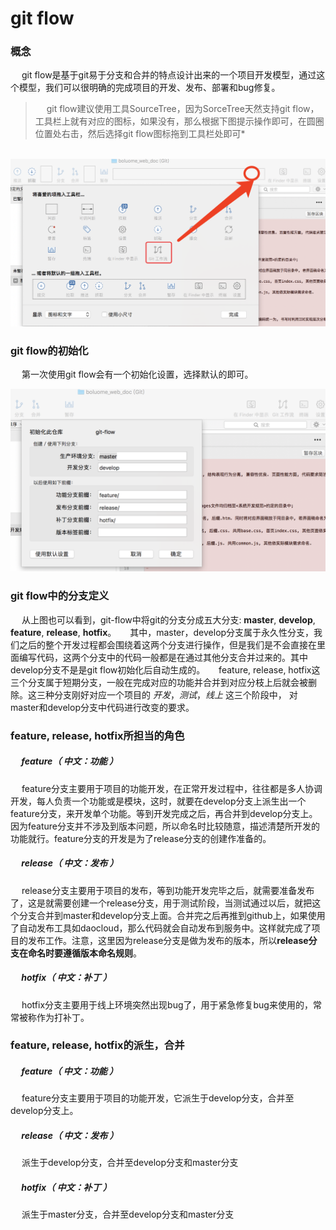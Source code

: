 # git flow

### 概念
&emsp; git flow是基于git易于分支和合并的特点设计出来的一个项目开发模型，通过这个模型，我们可以很明确的完成项目的开发、发布、部署和bug修复。
>&emsp; git flow建议使用工具SourceTree，因为SorceTree天然支持git flow，工具栏上就有对应的图标，如果没有，那么根据下图提示操作即可，在圆圈位置处右击，然后选择git flow图标拖到工具栏处即可*
<br />

<center><img src="./img/gitflow_sourcetree.png" title="sorceTree中Git工作流的添加" width="800px" /></center>

### git flow的初始化
&emsp; 第一次使用git flow会有一个初始化设置，选择默认的即可。

<center><img src="./img/gitFlowInitial.png" title="gitFlowInitial" width="800px" /></center>


### git flow中的分支定义
&emsp; 从上图也可以看到，git-flow中将git的分支分成五大分支: **master**, **develop**, **feature**, **release**, **hotfix**。
&emsp; 其中，master，develop分支属于永久性分支，我们之后的整个开发过程都会围绕着这两个分支进行操作，但是我们是不会直接在里面编写代码，这两个分支中的代码一般都是在通过其他分支合并过来的。其中develop分支不是是git flow初始化后自动生成的。
&emsp; feature, release, hotfix这三个分支属于短期分支，一般在完成对应的功能并合并到对应分枝上后就会被删除。这三种分支刚好对应一个项目的 *开发*，*测试*，*线上*  这三个阶段中， 对master和develop分支中代码进行改变的要求。


### feature, release, hotfix所担当的角色

##### &emsp; feature（ 中文：功能 ）
&emsp; feature分支主要用于项目的功能开发，在正常开发过程中，往往都是多人协调开发，每人负责一个功能或是模块，这时，就要在develop分支上派生出一个feature分支，来开发单个功能。等到开发完成之后，再合并到develop分支上。因为feature分支并不涉及到版本问题，所以命名时比较随意，描述清楚所开发的功能就行。feature分支的开发是为了release分支的创建作准备的。
##### &emsp; release（ 中文：发布 ）
&emsp; release分支主要用于项目的发布，等到功能开发完毕之后，就需要准备发布了，这是就需要创建一个release分支，用于测试阶段，当测试通过以后，就把这个分支合并到master和develop分支上面。合并完之后再推到github上，如果使用了自动发布工具如daocloud，那么代码就会自动发布到服务中。这样就完成了项目的发布工作。注意，这里因为release分支是做为发布的版本，所以**release分支在命名时要遵循版本命名规则**。
##### &emsp; hotfix（ 中文：补丁 ）
&emsp; hotfix分支主要用于线上环境突然出现bug了，用于紧急修复bug来使用的，常常被称作为打补丁。


### feature, release, hotfix的派生，合并

##### &emsp; feature（ 中文：功能 ）
&emsp; feature分支主要用于项目的功能开发，它派生于develop分支，合并至develop分支上。
##### &emsp; release（ 中文：发布 ）
&emsp; 派生于develop分支，合并至develop分支和master分支
##### &emsp; hotfix（ 中文：补丁 ）
&emsp; 派生于master分支，合并至develop分支和master分支
